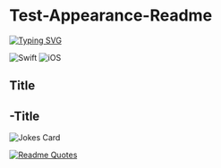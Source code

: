 # Test-Appearance-Readme

[![Typing SVG](https://readme-typing-svg.herokuapp.com?font=Fira+Code&pause=1000&color=F7AF10&width=435&lines=Party+app+TeamBoom)](https://git.io/typing-svg)

![Swift](https://img.shields.io/badge/swift-F54A2A?style=for-the-badge&logo=swift&logoColor=white) 
![iOS](https://img.shields.io/badge/iOS-000000?style=for-the-badge&logo=ios&logoColor=white)

## Title
## -Title

![Jokes Card](https://readme-jokes.vercel.app/api)

[![Readme Quotes](https://quotes-github-readme.vercel.app/api?type=horizontal&theme=dark)](https://github.com/piyushsuthar/github-readme-quotes)
